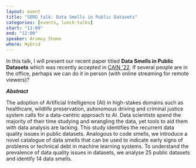 ```yaml
---
layout: event
title: "SERG talk: Data Smells in Public Datasets"
categories: [events, lunch-talks]
start: "11:00"
end: "12:00"
speaker: Arumoy Shome
where: Hybrid
---
```


In this talk, I will present our recent paper titled **Data Smells in
Public Datasets** which was recently accepted in [CAIN
'22](https://conf.researchr.org/home/cain-2022). If several people are
in the office, perhaps we can do it in person (with online streaming
for remote viewers)?

***Abstract***

The adoption of Artificial Intelligence (AI) in high-stakes domains
such as healthcare, wildlife preservation, autonomous driving and
criminal justice system calls for a data-centric approach to AI. Data
scientists spend the majority of their time studying and wrangling the
data, yet tools to aid them with data analysis are lacking. This study
identifies the recurrent data quality issues in public
datasets. Analogous to code smells, we introduce a novel catalogue of
data smells that can be used to indicate early signs of problems or
technical debt in machine learning systems. To understand the
prevalence of data quality issues in datasets, we analyse 25 public
datasets and identify 14 data smells.
